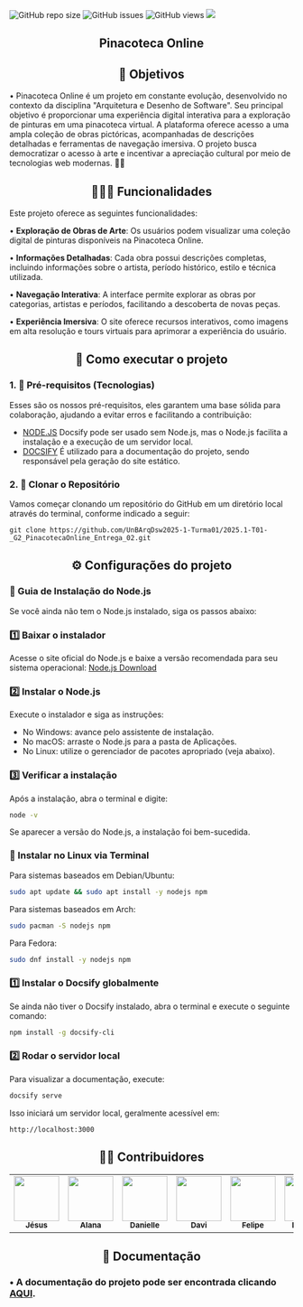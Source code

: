 <!-- Adiciona distintivos (shields) do GitHub -->
![GitHub repo size](https://img.shields.io/github/repo-size/UnBArqDsw2025-1-Turma01/2025.1-T01-_G2_PinacotecaOnline_Entrega_02?style=for-the-badge)
![GitHub issues](https://img.shields.io/github/issues/UnBArqDsw2025-1-Turma01/2025.1-T01-_G2_PinacotecaOnline_Entrega_02?style=for-the-badge)
![GitHub views](https://komarev.com/ghpvc/?username=UnBArqDsw2025-1-Turma01&repo=2025.1-T01-_G2_PinacotecaOnline_Entrega_02&color=blueviolet&style=for-the-badge&label=Views)
<img src="http://img.shields.io/static/v1?label=STATUS&message=Andamento&color=yellow&style=for-the-badge"/>

<!-- Título centralizado -->
<div align="center">
  <h2>Pinacoteca Online </h2>
</div>
<!-- Título centralizado -->
<div align="center">
  <h2>🎯 Objetivos </h2>
</div>
• Pinacoteca Online é um projeto em constante evolução, desenvolvido no contexto da disciplina "Arquitetura e Desenho de Software". Seu principal objetivo é proporcionar uma experiência digital interativa para a exploração de pinturas em uma pinacoteca virtual. A plataforma oferece acesso a uma ampla coleção de obras pictóricas, acompanhadas de descrições detalhadas e ferramentas de navegação imersiva. O projeto busca democratizar o acesso à arte e incentivar a apreciação cultural por meio de tecnologias web modernas. 🚀🎨

<!-- Título centralizado -->
<div align="center">
  <h2>👩🏾‍💻 Funcionalidades </h2>
</div

Este projeto oferece as seguintes funcionalidades:

• **Exploração de Obras de Arte**: Os usuários podem visualizar uma coleção digital de pinturas disponíveis na Pinacoteca Online.

• **Informações Detalhadas**: Cada obra possui descrições completas, incluindo informações sobre o artista, período histórico, estilo e técnica utilizada.

• **Navegação Interativa**: A interface permite explorar as obras por categorias, artistas e períodos, facilitando a descoberta de novas peças.

• **Experiência Imersiva**: O site oferece recursos interativos, como imagens em alta resolução e tours virtuais para aprimorar a experiência do usuário.

<!-- Título centralizado -->
<div align="center">
  <h2>🤞 Como executar o projeto </h2>
</div>

### 1. 🔑 Pré-requisitos **(Tecnologias)**
Esses são os nossos pré-requisitos, eles garantem uma base sólida para colaboração, ajudando a evitar erros e facilitando a contribuição:

- [NODE.JS](https://nodejs.org/) Docsify pode ser usado sem Node.js, mas o Node.js facilita a instalação e a execução de um servidor local.
- [DOCSIFY](https://docsify.js.org) É utilizado para a documentação do projeto, sendo responsável pela geração do site estático.

<!-- Adiciona a funçao de copiar o link do repositorio -->
### 2. 📍 Clonar o Repositório
Vamos começar clonando um repositório do GitHub em um diretório local através do terminal, conforme indicado a seguir:
```
git clone https://github.com/UnBArqDsw2025-1-Turma01/2025.1-T01-_G2_PinacotecaOnline_Entrega_02.git
```

  
<div align="center">
  <h2>⚙️ Configurações do projeto </h2>
</div>

### 🔧 Guia de Instalação do Node.js
Se você ainda não tem o Node.js instalado, siga os passos abaixo:

### 1️⃣ Baixar o instalador
Acesse o site oficial do Node.js e baixe a versão recomendada para seu sistema operacional:
[Node.js Download](https://nodejs.org/)

### 2️⃣ Instalar o Node.js
Execute o instalador e siga as instruções:
- No Windows: avance pelo assistente de instalação.
- No macOS: arraste o Node.js para a pasta de Aplicações.
- No Linux: utilize o gerenciador de pacotes apropriado (veja abaixo).

### 3️⃣ Verificar a instalação
Após a instalação, abra o terminal e digite:
```sh
node -v
```
Se aparecer a versão do Node.js, a instalação foi bem-sucedida.

### 📌 Instalar no Linux via Terminal
Para sistemas baseados em Debian/Ubuntu:
```sh
sudo apt update && sudo apt install -y nodejs npm
```
Para sistemas baseados em Arch:
```sh
sudo pacman -S nodejs npm
```
Para Fedora:
```sh
sudo dnf install -y nodejs npm
```
### 1️⃣ Instalar o Docsify globalmente

Se ainda não tiver o Docsify instalado, abra o terminal e execute o seguinte comando:
```sh
npm install -g docsify-cli
```

### 2️⃣ Rodar o servidor local
Para visualizar a documentação, execute:
```sh
docsify serve
```
Isso iniciará um servidor local, geralmente acessível em:
```
http://localhost:3000
```

  
<div align="center">
  <h2>👩‍💻 Contribuidores </h2>
</div> 
<!-- Foto dos participantes do grupo -->
<div align="center">
  <table>
    <tr>
      <td align="center">
        <a href="https://github.com/xGabrielCv">
          <img src="https://github.com/xGabrielCv.png" width="80"/><br/>
          <sub><b>Jésus</b></sub>
        </a>
      </td>
      <td align="center">
        <a href="https://github.com/alanagabriele">
          <img src="https://github.com/alanagabriele.png" width="80"/><br/>
          <sub><b>Alana</b></sub>
        </a>
      </td>
      <td align="center">
        <a href="https://github.com/Danizelle">
          <img src="https://github.com/Danizelle.png" width="80"/><br/>
          <sub><b>Danielle</b></sub>
        </a>
      </td>
      <td align="center">
        <a href="https://github.com/DaviRogs">
          <img src="https://github.com/DaviRogs.png" width="80"/><br/>
          <sub><b>Davi</b></sub>
        </a>
      </td>
      <td align="center">
        <a href="https://github.com/fsousac">
          <img src="https://github.com/fsousac.png" width="80"/><br/>
          <sub><b>Felipe</b></sub>
        </a>
      </td>
      <td align="center">
        <a href="https://github.com/LeanArs">
          <img src="https://github.com/LeanArs.png" width="80"/><br/>
          <sub><b>Leandro</b></sub>
        </a>
      </td>
      <td align="center">
        <a href="https://github.com/akaeboshi">
          <img src="https://github.com/akaeboshi.png" width="80"/><br/>
          <sub><b>Lucas</b></sub>
        </a>
      </td>
      <td align="center">
        <a href="https://github.com/m4rllon">
          <img src="https://github.com/m4rllon.png" width="80"/><br/>
          <sub><b>Marllon</b></sub>
        </a>
      </td>
      <td align="center">
        <a href="https://github.com/mateuscavati">
          <img src="https://github.com/mateuscavati.png" width="80"/><br/>
          <sub><b>Mateus</b></sub>
        </a>
      </td>
      <td align="center">
        <a href="https://github.com/renantfm4">
          <img src="https://github.com/renantfm4.png" width="80"/><br/>
          <sub><b>Renan</b></sub>
        </a>
      </td>
    </tr>
  </table>
</div>

</div>
<div align="center">
  <h2>📄 Documentação </h2>
</div>

### • A documentação do projeto pode ser encontrada clicando [AQUI](https://unbarqdsw2025-1-turma01.github.io/2025.1-T01-_G2_PinacotecaOnline_Entrega_02/).